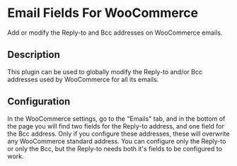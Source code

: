 # Email Fields For WooCommerce

Add or modify the Reply-to and Bcc addresses on WooCommerce emails.

## Description

This plugin can be used to globally modify the Reply-to and/or Bcc addresses used by WooCommerce for all its emails.

## Configuration

In the WooCommerce settings, go to the "Emails" tab, and in the bottom of the page you will find two fields for the
Reply-to address, and one field for the Bcc address. Only if you configure these addresses, these will overwrite any
WooCommerce standard address. You can configure only the Reply-to or only the Bcc, but the Reply-to needs both it's
fields to be configured to work.
